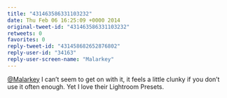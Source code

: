 ```yaml
---
title: "431463586331103232"
date: Thu Feb 06 16:25:09 +0000 2014
original-tweet-id: "431463586331103232"
retweets: 0
favorites: 0
reply-tweet-id: "431458682652876802"
reply-user-id: "34163"
reply-user-screen-name: "Malarkey"
---
```

<a href="https://twitter.com/Malarkey">@Malarkey</a> I can’t seem to get on with it, it feels a little clunky if you don’t use it often enough. Yet I love their Lightroom Presets.
